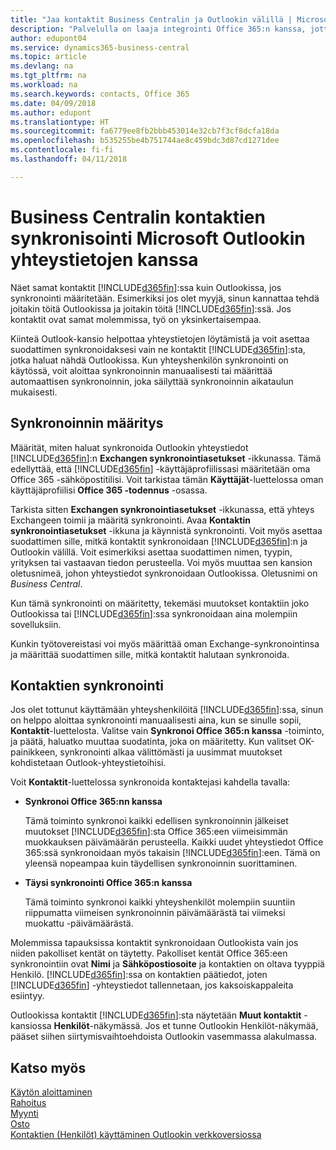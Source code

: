 ```yaml
---
title: "Jaa kontaktit Business Centralin ja Outlookin välillä | Microsoft Docs"
description: "Palvelulla on laaja integrointi Office 365:n kanssa, jotta voit jakaa kontakteja Outlookin ja Business Centralin välillä."
author: edupont04
ms.service: dynamics365-business-central
ms.topic: article
ms.devlang: na
ms.tgt_pltfrm: na
ms.workload: na
ms.search.keywords: contacts, Office 365
ms.date: 04/09/2018
ms.author: edupont
ms.translationtype: HT
ms.sourcegitcommit: fa6779ee8fb2bbb453014e32cb7f3cf8dcfa18da
ms.openlocfilehash: b535255be4b751744ae8c459bdc3d87cd1271dee
ms.contentlocale: fi-fi
ms.lasthandoff: 04/11/2018

---
```

# <a name="synchronize-contacts-in-business-central-with-contacts-in-microsoft-outlook"></a>Business Centralin kontaktien synkronisointi Microsoft Outlookin yhteystietojen kanssa
Näet samat kontaktit [!INCLUDE[d365fin](includes/d365fin_md.md)]:ssa kuin Outlookissa, jos synkronointi määritetään. Esimerkiksi jos olet myyjä, sinun kannattaa tehdä joitakin töitä Outlookissa ja joitakin töitä [!INCLUDE[d365fin](includes/d365fin_md.md)]:ssä. Jos kontaktit ovat samat molemmissa, työ on yksinkertaisempaa.  

Kiinteä Outlook-kansio helpottaa yhteystietojen löytämistä ja voit asettaa suodattimen synkronoidaksesi vain ne kontaktit [!INCLUDE[d365fin](includes/d365fin_md.md)]:sta, jotka haluat nähdä Outlookissa. Kun yhteyshenkilön synkronointi on käytössä, voit aloittaa synkronoinnin manuaalisesti tai määrittää automaattisen synkronoinnin, joka säilyttää synkronoinnin aikataulun mukaisesti.  

## <a name="set-up-synchronization"></a>Synkronoinnin määritys
Määrität, miten haluat synkronoida Outlookin yhteystiedot [!INCLUDE[d365fin](includes/d365fin_md.md)]:n **Exchangen synkronointiasetukset** -ikkunassa. Tämä edellyttää, että [!INCLUDE[d365fin](includes/d365fin_md.md)] -käyttäjäprofiilissasi määritetään oma Office 365 -sähköpostitilisi. Voit tarkistaa tämän **Käyttäjät**-luettelossa oman käyttäjäprofiilisi **Office 365 -todennus** -osassa.  

Tarkista sitten **Exchangen synkronointiasetukset** -ikkunassa, että yhteys Exchangeen toimii ja määritä synkronointi. Avaa **Kontaktin synkronointiasetukset** -ikkuna ja käynnistä synkronointi. Voit myös asettaa suodattimen sille, mitkä kontaktit synkronoidaan [!INCLUDE[d365fin](includes/d365fin_md.md)]:n ja Outlookin välillä. Voit esimerkiksi asettaa suodattimen nimen, tyypin, yrityksen tai vastaavan tiedon perusteella. Voi myös muuttaa sen kansion oletusnimeä, johon yhteystiedot synkronoidaan Outlookissa. Oletusnimi on *Business Central*.  

Kun tämä synkronointi on määritetty, tekemäsi muutokset kontaktiin joko Outlookissa tai [!INCLUDE[d365fin](includes/d365fin_md.md)]:ssa synkronoidaan aina molempiin sovelluksiin.  

Kunkin työtovereistasi voi myös määrittää oman Exchange-synkronointinsa ja määrittää suodattimen sille, mitkä kontaktit halutaan synkronoida.  

## <a name="synchronize-contacts"></a>Kontaktien synkronointi
Jos olet tottunut käyttämään yhteyshenkilöitä [!INCLUDE[d365fin](includes/d365fin_md.md)]:ssa, sinun on helppo aloittaa synkronointi manuaalisesti aina, kun se sinulle sopii,  **Kontaktit**-luettelosta. Valitse vain **Synkronoi Office 365:n kanssa** -toiminto, ja päätä, haluatko muuttaa suodatinta, joka on määritetty. Kun valitset OK-painikkeen, synkronointi alkaa välittömästi ja uusimmat muutokset kohdistetaan Outlook-yhteystietoihisi.  

Voit **Kontaktit**-luettelossa synkronoida kontaktejasi kahdella tavalla:

* **Synkronoi Office 365:nn kanssa**

  Tämä toiminto synkronoi kaikki edellisen synkronoinnin jälkeiset muutokset [!INCLUDE[d365fin](includes/d365fin_md.md)]:sta Office 365:een viimeisimmän muokkauksen päivämäärän perusteella. Kaikki uudet yhteystiedot Office 365:ssä synkronoidaan myös takaisin [!INCLUDE[d365fin](includes/d365fin_md.md)]:een. Tämä on yleensä nopeampaa kuin täydellisen synkronoinnin suorittaminen.  

* **Täysi synkronointi Office 365:n kanssa**

  Tämä toiminto synkronoi kaikki yhteyshenkilöt molempiin suuntiin riippumatta viimeisen synkronoinnin päivämäärästä tai viimeksi muokattu -päivämäärästä.  

Molemmissa tapauksissa kontaktit synkronoidaan Outlookista vain jos niiden pakolliset kentät on täytetty. Pakolliset kentät  Office 365:een synkronointiin ovat **Nimi** ja **Sähköpostiosoite** ja kontaktien on oltava tyyppiä Henkilö. [!INCLUDE[d365fin](includes/d365fin_md.md)]:ssa on kontaktien päätiedot, joten [!INCLUDE[d365fin](includes/d365fin_md.md)] -yhteystiedot tallennetaan, jos kaksoiskappaleita esiintyy.  

Outlookissa kontaktit [!INCLUDE[d365fin](includes/d365fin_md.md)]:sta näytetään **Muut kontaktit** -kansiossa **Henkilöt**-näkymässä. Jos et tunne Outlookin Henkilöt-näkymää, pääset siihen siirtymisvaihtoehdoista Outlookin vasemmassa alakulmassa.  

## <a name="see-also"></a>Katso myös
[Käytön aloittaminen](product-get-started.md)  
[Rahoitus](finance.md)  
[Myynti](sales-manage-sales.md)  
[Osto](purchasing-manage-purchasing.md)  
[Kontaktien (Henkilöt) käyttäminen Outlookin verkkoversiossa](https://support.office.com/en-us/article/Using-contacts-People-in-Outlook-on-the-web-1e3438c7-26b2-420c-87de-3cea9d31b5cb?appver=OWB150)  

